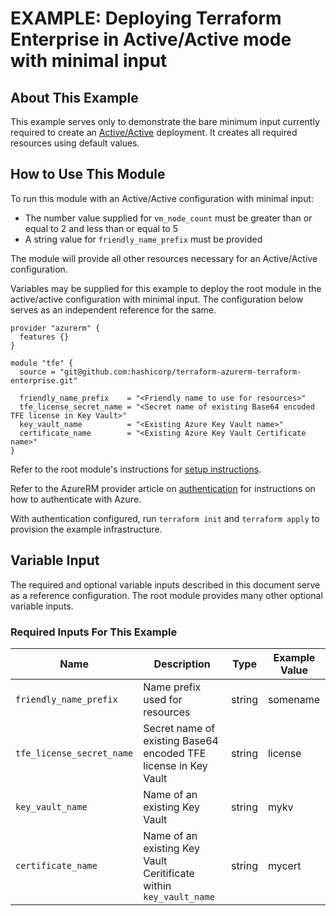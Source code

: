 # EXAMPLE: Deploying Terraform Enterprise in Active/Active mode with minimal input

## About This Example

This example serves only to demonstrate the bare minimum input currently required to create an [Active/Active](https://www.terraform.io/docs/enterprise/before-installing/reference-architecture/azure.html#active-active-implementation-mode) deployment. It creates all required resources using default values.

## How to Use This Module

To run this module with an Active/Active configuration with minimal input:
* The number value supplied for `vm_node_count` must be greater than or equal to 2 and less than or equal to 5
* A string value for `friendly_name_prefix` must be provided

The module will provide all other resources necessary for an Active/Active configuration.

Variables may be supplied for this example to deploy the root module in the active/active configuration with minimal input. The configuration below serves as an independent reference for the same.

```hcl
provider "azurerm" {
  features {}
}

module "tfe" {
  source = "git@github.com:hashicorp/terraform-azurerm-terraform-enterprise.git"

  friendly_name_prefix    = "<Friendly name to use for resources>"
  tfe_license_secret_name = "<Secret name of existing Base64 encoded TFE license in Key Vault>"
  key_vault_name          = "<Existing Azure Key Vault name>"
  certificate_name        = "<Existing Azure Key Vault Certificate name>"
}
```

Refer to the root module's instructions for [setup instructions](../../README.md#How-to-Use-This-Module).

Refer to the AzureRM provider article on [authentication](https://registry.terraform.io/providers/hashicorp/azurerm/latest/docs) for instructions on how to authenticate with Azure.

With authentication configured, run `terraform init` and `terraform apply` to provision the example infrastructure.

## Variable Input

The required and optional variable inputs described in this document serve as a reference configuration. The root module provides many other optional variable inputs.

### Required Inputs For This Example

| Name | Description | Type | Example Value |
|------|-------------|------| ------------- |
| `friendly_name_prefix` | Name prefix used for resources | string | somename |
| `tfe_license_secret_name` | Secret name of existing Base64 encoded TFE license in Key Vault | string | license |
| `key_vault_name` | Name of an existing Key Vault | string | mykv |
| `certificate_name` | Name of an existing Key Vault Ceritificate within `key_vault_name` | string | mycert |